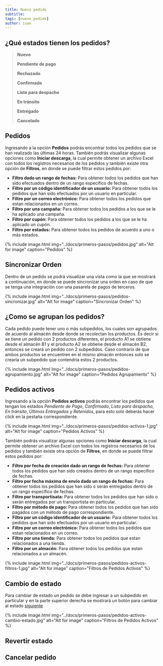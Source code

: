 ```yaml
---
title: Nuevo pedido
subtitle: 
tags: [nuevo_pedido]
author: ivan
---
```

## ¿Qué estados tienen los pedidos?

> **Nuevo**
> 
> **Pendiente de pago**
> 
> **Rechazado**
> 
> **Confirmado**
> 
> **Listo para despacho**
> 
> **En tránsito**
> 
> **Entregado**
> 
> **Cancelado**


## Pedidos
Ingresando a la opción **Pedidos** podrás encontrar todos los pedidos que se han realizado las últimas 24 horas. También podrás visualizar algunas opciones como **Iniciar descarga**, la cual permite obtener un archivo Excel con todos los registros necesarios de los pedidos y también existe otra opción de **Filtros**, en donde se puede filtrar estos pedidos por: 
 * **Filtro dado un rango de fechas:** Para obtener todos los pedidos que han sido efectuados dentro de un rango específico de fechas.
 * **Filtro por un código identificador de un usuario:** Para obtener todos los pedidos que han sido efectuados por un usuario en particular.
 * **Filtro por un correo electrónico:** Para obtener todos los pedidos que estan relacionados en un correo.
 * **Filtro por una campaña:** Para obtener todos los pedidos a los que se le ha aplicado una campaña.
 * **Filtro por cupón:** Para obtener todos los pedidos a los que se le ha aplicado un cupón.
 * **Filtro por estados:** Para obtener todos los pedidos de acuerdo a uno o más estados.

{% include image.html img="../docs/primeros-pasos/pedidos.jpg" alt="Alt for image" caption="Pedidos" %}

## Sincronizar Orden
Dentro de un pedido se podrá visualizar una vista como la que se mostrará a continuación, en donde se puede sincronizar una orden en caso de que se tenga una integración con una pasarela de pagos de terceros.

{% include image.html img="../docs/primeros-pasos/pedidos-sincronizar.jpg" alt="Alt for image" caption="Sincronizar Orden" %}

## ¿Como se agrupan los pedidos?
Cada pedido puede tener uno o más subpedidos, los cuales son agrupados de acuerdo al almacén desde donde se recolectan los productos. Es decir si se tiene un pedido con 2 productos diferentes, el producto A1 se obtiene desde el almacén B1 y el producto A2 se obtiene desde el almacén B2, entonces se creará un pedido con 2 subpedidos. Caso contrario de que ambos productos se encuentren en el mismo almacén entonces solo se crearía un subpedido que contendría estos 2 productos.

{% include image.html img="../docs/primeros-pasos/pedidos-agrupamiento.jpg" alt="Alt for image" caption="Pedidos Agrupamiento" %}

## Pedidos activos
Ingresando a la opción **Pedidos activos** podrás encontrar los pedidos que tengan los estados *Pendiente de Pago*, *Confirmado*, *Listo para despacho*, *En tránsito*, *Últimos Entregados* y *Retenidos*, para esto solo deberás hacer click en la pestaña correspondiente.

{% include image.html img="../docs/primeros-pasos/pedidos-activos-1.jpg" alt="Alt for image" caption="Pedidos Activos" %}

También podrás visualizar algunas opciones como **Iniciar descarga**, la cual permite obtener un archivo Excel con todos los registros necesarios de los pedidos y también existe otra opción de **Filtros**, en donde se puede filtrar estos pedidos por: 
 * **Filtro por fecha de creación dado un rango de fechas:** Para obtener todos los pedidos que han sido creados dentro de un rango específico de fechas.
 * **Filtro por fecha máxima de envío dado un rango de fechas:** Para obtener todos los pedidos que han sido o serán entregados dentro de un rango específico de fechas.
 * **Filtro por transportisata:** Para obtener todos los pedidos que han sido o serán entregados por un transportista en particular.
 * **Filtro por método de pago:** Para obtener todos los pedidos que han sido pagados con un método de pago correspondiente.
 * **Filtro por un código identificador de un usuario:** Para obtener todos los pedidos que han sido efectuados por un usuario en particular.
 * **Filtro por un correo electrónico:** Para obtener todos los pedidos que estan relacionados en un correo.
 * **Filtro por una tienda:** Para obtener todos los pedidos que estan relacionados a una tienda.
 * **Filtro por un almacén:** Para obtener todos los pedidos que estan relacionados a un almacén.

{% include image.html img="../docs/primeros-pasos/pedidos-activos-filtros-1.jpg" alt="Alt for image" caption="Filtros de Pedidos Activos" %}

## Cambio de estado
Para cambiar de estado un pedido se debe ingresar a un subpedido en particular y en la parte superior derecha se mostrará un botón para cambiar al estado <a href="#que-estados-tienen-los-pedidos">siguiente</a>

{% include image.html img="../docs/primeros-pasos/pedidos-activos-cambio-estado.jpg" alt="Alt for image" caption="Filtros de Pedidos Activos" %}

## Revertir estado

## Cancelar pedido

